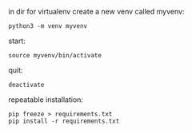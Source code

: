 in dir for virtualenv create a new venv called myvenv:
```
python3 -m venv myvenv
```

start:
```
source myvenv/bin/activate
```

quit:
```
deactivate
```


repeatable installation:
```
pip freeze > requirements.txt
pip install -r requirements.txt
```
